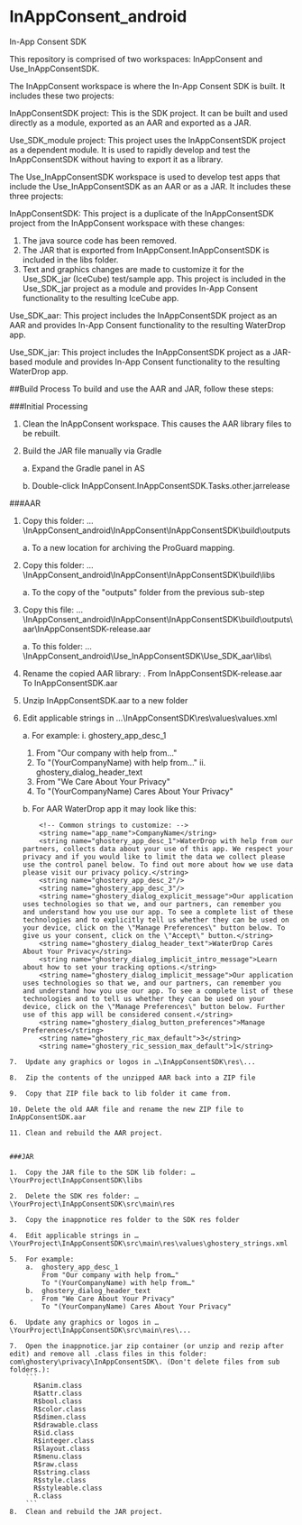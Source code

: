 # InAppConsent_android
In-App Consent SDK

This repository is comprised of two workspaces: InAppConsent and Use_InAppConsentSDK.

The InAppConsent workspace is where the In-App Consent SDK is built. It includes these two projects:

InAppConsentSDK project: This is the SDK project. It can be built and used directly as a module, exported as an AAR and exported as a JAR.

Use_SDK_module project: This project uses the InAppConsentSDK project as a dependent module. It is used to rapidly develop and test the InAppConsentSDK without having to export it as a library.

The Use_InAppConsentSDK workspace is used to develop test apps that include the Use_InAppConsentSDK as an AAR or as a JAR. It includes these three projects:

InAppConsentSDK: This project is a duplicate of the InAppConsentSDK project from the InAppConsent workspace with these changes:
1. The java source code has been removed.
2. The JAR that is exported from InAppConsent.InAppConsentSDK is included in the libs folder.
3. Text and graphics changes are made to customize it for the Use_SDK_jar (IceCube) test/sample app.
This project is included in the Use_SDK_jar project as a module and provides In-App Consent functionality to the resulting IceCube app.

Use_SDK_aar: This project includes the InAppConsentSDK project as an AAR and provides In-App Consent functionality to the resulting WaterDrop app.

Use_SDK_jar: This project includes the InAppConsentSDK project as a JAR-based module and provides In-App Consent functionality to the resulting WaterDrop app.

##Build Process
To build and use the AAR and JAR, follow these steps:

###Initial Processing

1.	Clean the InAppConsent workspace. This causes the AAR library files to be rebuilt.

2.	Build the JAR file manually via Gradle

    a.	Expand the Gradle panel in AS

    b.	Double-click InAppConsent.InAppConsentSDK.Tasks.other.jarrelease


###AAR

1.	Copy this folder: …\InAppConsent_android\InAppConsent\InAppConsentSDK\build\outputs

    a.	To a new location for archiving the ProGuard mapping.

2.	Copy this folder: …\InAppConsent_android\InAppConsent\InAppConsentSDK\build\libs

    a.	To the copy of the "outputs" folder from the previous sub-step

3.	Copy this file: …\InAppConsent_android\InAppConsent\InAppConsentSDK\build\outputs\aar\InAppConsentSDK-release.aar

    a.	To this folder: …\InAppConsent_android\Use_InAppConsentSDK\Use_SDK_aar\libs\

4.	Rename the copied AAR library:
 .	From InAppConsentSDK-release.aar
    To InAppConsentSDK.aar

5.	Unzip InAppConsentSDK.aar to a new folder

6.	Edit applicable strings in …\InAppConsentSDK\res\values\values.xml

    a.	For example:
    i.	ghostery_app_desc_1
      1.	From "Our company with help from…"
      2.	To "(YourCompanyName) with help from…"
    ii.	ghostery_dialog_header_text
      1.	From "We Care About Your Privacy"
      2.	To "(YourCompanyName) Cares About Your Privacy"

    b.	For AAR WaterDrop app it may look like this:
    ```
        <!-- Common strings to customize: -->
        <string name="app_name">CompanyName</string>
        <string name="ghostery_app_desc_1">WaterDrop with help from our partners, collects data about your use of this app. We respect your privacy and if you would like to limit the data we collect please use the control panel below. To find out more about how we use data please visit our privacy policy.</string>
        <string name="ghostery_app_desc_2"/>
        <string name="ghostery_app_desc_3"/>
        <string name="ghostery_dialog_explicit_message">Our application uses technologies so that we, and our partners, can remember you and understand how you use our app. To see a complete list of these technologies and to explicitly tell us whether they can be used on your device, click on the \"Manage Preferences\" button below. To give us your consent, click on the \"Accept\" button.</string>
        <string name="ghostery_dialog_header_text">WaterDrop Cares About Your Privacy</string>
        <string name="ghostery_dialog_implicit_intro_message">Learn about how to set your tracking options.</string>
        <string name="ghostery_dialog_implicit_message">Our application uses technologies so that we, and our partners, can remember you and understand how you use our app. To see a complete list of these technologies and to tell us whether they can be used on your device, click on the \"Manage Preferences\" button below. Further use of this app will be considered consent.</string>
        <string name="ghostery_dialog_button_preferences">Manage Preferences</string>
        <string name="ghostery_ric_max_default">3</string>
        <string name="ghostery_ric_session_max_default">1</string>
```
7.	Update any graphics or logos in …\InAppConsentSDK\res\...

8.	Zip the contents of the unzipped AAR back into a ZIP file

9.	Copy that ZIP file back to lib folder it came from.

10.	Delete the old AAR file and rename the new ZIP file to InAppConsentSDK.aar

11.	Clean and rebuild the AAR project.


###JAR

1.	Copy the JAR file to the SDK lib folder: …\YourProject\InAppConsentSDK\libs

2.	Delete the SDK res folder: …\YourProject\InAppConsentSDK\src\main\res

3.	Copy the inappnotice res folder to the SDK res folder

4.	Edit applicable strings in …\YourProject\InAppConsentSDK\src\main\res\values\ghostery_strings.xml

5.	For example:
    a.	ghostery_app_desc_1
        From "Our company with help from…"
        To "(YourCompanyName) with help from…"
    b.	ghostery_dialog_header_text
     .	From "We Care About Your Privacy"
        To "(YourCompanyName) Cares About Your Privacy"

6.	Update any graphics or logos in …\YourProject\InAppConsentSDK\src\main\res\...

7.	Open the inappnotice.jar zip container (or unzip and rezip after edit) and remove all .class files in this folder: com\ghostery\privacy\InAppConsentSDK\. (Don't delete files from sub folders.):
    ```
      R$anim.class
      R$attr.class
      R$bool.class
      R$color.class
      R$dimen.class
      R$drawable.class
      R$id.class
      R$integer.class
      R$layout.class
      R$menu.class
      R$raw.class
      R$string.class
      R$style.class
      R$styleable.class
      R.class
    ```
8.	Clean and rebuild the JAR project.

